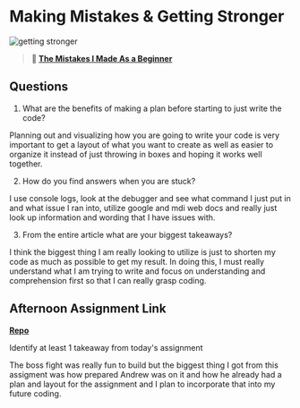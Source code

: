 # Making Mistakes & Getting Stronger

![getting stronger](https://bcw.blob.core.windows.net/public/img/lesson-images/js-bootcamp-logo.jpg)

> **📖 [The Mistakes I Made As a Beginner](https://codeworksacademy.com/fs-student-guide/resources/wk2/06-Coding-Mistakes)**

## Questions

1. What are the benefits of making a plan before starting to just write the code?

Planning out and visualizing how you are going to write your code is very important to get a layout of what you want to create as well as easier to organize it instead of just throwing in boxes and hoping it works well together.

2. How do you find answers when you are stuck?

I use console logs, look at the debugger and see what command I just put in and what issue I ran into, utilize google and mdi web docs and really just look up information and wording that I have issues with. 

3. From the entire article what are your biggest takeaways?

I think the biggest thing I am really looking to utilize is just to shorten my code as much as possible to get my result. In doing this, I must really understand what I am trying to write and focus on understanding and comprehension first so that I can really grasp coding. 

## Afternoon Assignment Link

**[Repo](https://github.com/AndrewLaRue/BossFight)**

Identify at least 1 takeaway from today's assignment

The boss fight was really fun to build but the biggest thing I got from this assigment was how prepared Andrew was on it and how he already had a plan and layout for the assignment and I plan to incorporate that into my future coding. 
